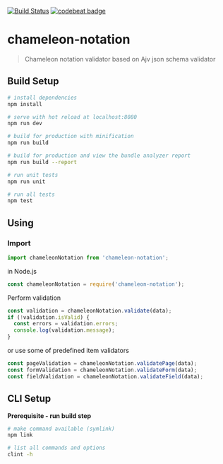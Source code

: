 [![Build Status](https://travis-ci.org/chmjs/chameleon-notation.svg?branch=master)](https://travis-ci.org/chmjs/chameleon-notation)
[![codebeat badge](https://codebeat.co/badges/38d14024-5fae-49ea-85a4-eeaaed1686dc)](https://codebeat.co/projects/github-com-chmjs-chameleon-notation-master)

# chameleon-notation

> Chameleon notation validator based on Ajv json schema validator

## Build Setup

``` bash
# install dependencies
npm install

# serve with hot reload at localhost:8080
npm run dev

# build for production with minification
npm run build

# build for production and view the bundle analyzer report
npm run build --report

# run unit tests
npm run unit

# run all tests
npm test
```

## Using

### Import

```javascript
import chameleonNotation from 'chameleon-notation';
```

in Node.js

```javascript
const chameleonNotation = require('chameleon-notation');
```

Perform validation

```javascript
const validation = chameleonNotation.validate(data);
if (!validation.isValid) {
  const errors = validation.errors;
  console.log(validation.message);
}
```

or use some of predefined item validators

```javascript
const pageValidation = chameleonNotation.validatePage(data);
const formValidation = chameleonNotation.validateForm(data);
const fieldValidation = chameleonNotation.validateField(data);
```

## CLI Setup
**Prerequisite - run build step**

``` bash
# make command available (symlink)
npm link

# list all commands and options
clint -h
```
